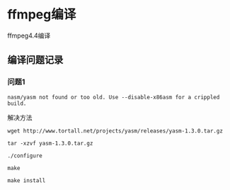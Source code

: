 # ffmpeg编译

ffmpeg4.4编译

## 编译问题记录

### 问题1

```
nasm/yasm not found or too old. Use --disable-x86asm for a crippled build.
```

解决方法
```
wget http://www.tortall.net/projects/yasm/releases/yasm-1.3.0.tar.gz

tar -xzvf yasm-1.3.0.tar.gz

./configure

make

make install
```
